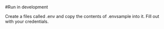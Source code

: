 #Run in development

Create a files called .env and copy the contents of .envsample into it. Fill out with your credentials.